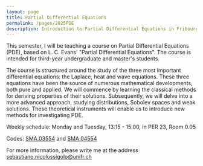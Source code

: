 ```yaml
---
layout: page
title: Partial Differential Equations
permalink: /pages/2025PDE
description: Introduction to Partial Differential Equations in Fribourg in 2025
---
```


This semester, I will be teaching a course on Partial Differential Equations (PDE), based on L. C. Evans' "Partial Differential Equations". 
The course is intended for third-year undergraduate and master's students.

The course is structured around the study of the three most important differential equations:
the Laplace, heat and wave equations.
These three equations have been the source of numerous mathematical developments, both pure and applied.
We will commence by learning the classical methods for deriving properties of their solutions.
Subsequently, we will delve into a more advanced approach, studying distributions, Sobolev spaces and weak solutions. 
These theoretical instruments will enable us to introduce new methods for investigating PDE.


Weekly schedule:
Monday and Tuesday, 13:15 - 15:00, in PER 23, Room 0.05
	
Codes: [SMA.03554](https://www.unifr.ch/timetable/en/course.html?show=122181)
and [SMA.04554](https://www.unifr.ch/timetable/en/course.html?show=122182)

For more information, please write me at the address
<sebastiano.nicolussigolo@unifr.ch>

